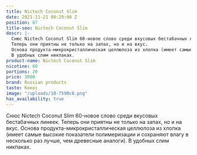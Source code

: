 ```yaml
---
title: Nictech Coconut Slim
date: 2021-11-21 08:29:00 Z
position: 67
title-seo: Nictech Coconut Slim
descr: |-
  Снюс Nictech Coconut Slim 60-новое слово среди вкусовых бестабачных линеек.
  Теперь они приятны не только на запах, но и на вкус.
  Основа продукта-микрокристаллическая целлюлоза из хлопка (имеет самые высокие показатели полимеризации и сохраняют влагу в несколько раз лучше, чем древесные аналоги).
  В удобных слим никпаках.
product-name: Nictech Coconut Slim
nicotine: 60
portions: 20
price: 3000
brand: Russian products
taste: Кокос
image: "/uploads/10-7590c8.png"
has_availability: true
---
```


Снюс Nictech Coconut Slim 60-новое слово среди вкусовых бестабачных линеек.
Теперь они приятны не только на запах, но и на вкус.
Основа продукта-микрокристаллическая целлюлоза из хлопка (имеет самые высокие показатели полимеризации и сохраняют влагу в несколько раз лучше, чем древесные аналоги).
В удобных слим никпаках.